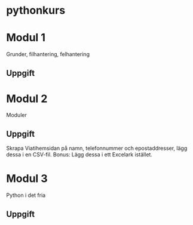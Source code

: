 # pythonkurs


# Modul 1

Grunder, filhantering, felhantering

## Uppgift


# Modul 2

Moduler

## Uppgift
Skrapa Viatihemsidan på namn, telefonnummer och epostaddresser, lägg dessa i en CSV-fil.
Bonus: Lägg dessa i ett Excelark istället.


# Modul 3

Python i det fria

## Uppgift
